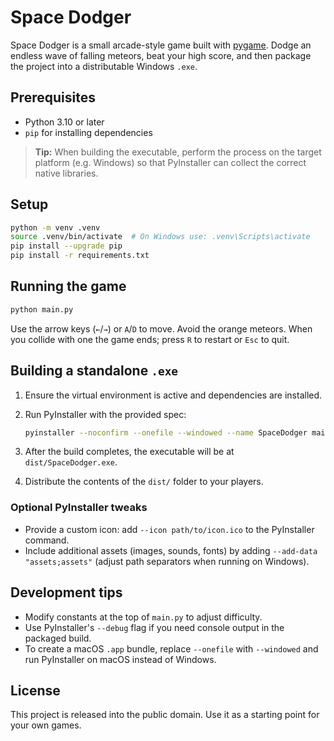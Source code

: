 # Space Dodger

Space Dodger is a small arcade-style game built with [pygame](https://www.pygame.org/).
Dodge an endless wave of falling meteors, beat your high score, and then package the
project into a distributable Windows `.exe`.

## Prerequisites

* Python 3.10 or later
* `pip` for installing dependencies

> **Tip:** When building the executable, perform the process on the target platform
> (e.g. Windows) so that PyInstaller can collect the correct native libraries.

## Setup

```bash
python -m venv .venv
source .venv/bin/activate  # On Windows use: .venv\Scripts\activate
pip install --upgrade pip
pip install -r requirements.txt
```

## Running the game

```bash
python main.py
```

Use the arrow keys (`←`/`→`) or `A`/`D` to move. Avoid the orange meteors. When you
collide with one the game ends; press `R` to restart or `Esc` to quit.

## Building a standalone `.exe`

1. Ensure the virtual environment is active and dependencies are installed.
2. Run PyInstaller with the provided spec:

   ```bash
   pyinstaller --noconfirm --onefile --windowed --name SpaceDodger main.py
   ```

3. After the build completes, the executable will be at `dist/SpaceDodger.exe`.
4. Distribute the contents of the `dist/` folder to your players.

### Optional PyInstaller tweaks

* Provide a custom icon: add `--icon path/to/icon.ico` to the PyInstaller command.
* Include additional assets (images, sounds, fonts) by adding
  `--add-data "assets;assets"` (adjust path separators when running on Windows).

## Development tips

* Modify constants at the top of `main.py` to adjust difficulty.
* Use PyInstaller's `--debug` flag if you need console output in the packaged build.
* To create a macOS `.app` bundle, replace `--onefile` with `--windowed` and run
  PyInstaller on macOS instead of Windows.

## License

This project is released into the public domain. Use it as a starting point for your
own games.
